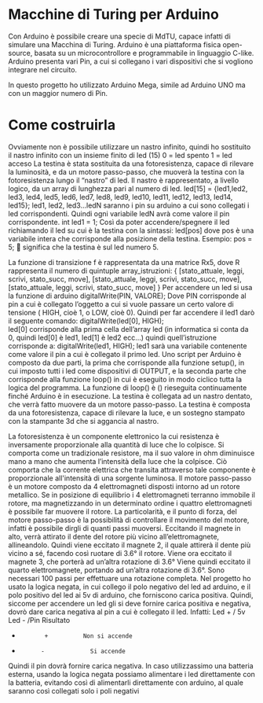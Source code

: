 # Macchine di Turing per Arduino

Con Arduino è possibile creare una specie di MdTU, capace infatti di simulare una Macchina di Turing.
Arduino è una piattaforma fisica open-source, basata su un microcontrollore e programmabile in linguaggio C-like.  Arduino presenta vari Pin, a cui si collegano i vari dispositivi che si vogliono integrare nel circuito.
 
In questo progetto ho utilizzato Arduino Mega, simile ad Arduino UNO ma con un maggior numero di Pin.

#	Come costruirla
Ovviamente non è possibile utilizzare un nastro infinito, quindi ho sostituito il nastro infinito con un insieme finito di led (15)
0 = led spento
1 = led acceso
La testina è stata sostituita da una fotoresistenza, capace di rilevare la luminosità, e da un motore passo-passo, che muoverà la testina con la fotoresistenza lungo il “nastro” di led.
Il nastro è rappresentato, a livello logico, da un array di lunghezza pari al numero di led.
led[15] = {led1,led2, led3, led4, led5, led6, led7, led8, led9, led10, led11, led12, led13, led14, led15};
led1, led2, led3…ledN saranno i pin su arduino a cui sono collegati i led corrispondenti.
Quindi ogni variabile ledN avrà come valore il pin corrispondente.
int led1 = 1;
Così da poter accendere/spegnere il led richiamando il led su cui è la testina con la sintassi:
led[pos]
dove pos è una variabile intera che corrisponde alla posizione della testina.
Esempio:
pos = 5;      significa che la testina è sul led numero 5.

La funzione di transizione f è rappresentata da una matrice Rx5, dove R rappresenta il numero di quintuple
array_istruzioni: { 
  [stato_attuale, leggi, scrivi, stato_succ, move],
  [stato_attuale, leggi, scrivi, stato_succ, move],
  [stato_attuale, leggi, scrivi, stato_succ, move]
  }
Per accendere un led si usa la funzione di arduino digitalWrite(PIN, VALORE);
Dove PIN corrisponde al pin a cui è collegato l’oggetto a cui si vuole passare un certo valore di tensione ( HIGH, cioè 1, o LOW, cioè 0).
Quindi per far accendere il led1 darò il seguente comando:
digitalWrite(led[0], HIGH);      
led[0] corrisponde alla prima cella dell’array led (in informatica si conta da 0, quindi led[0] è led1, led[1] è led2 ecc…)
quindi quell’istruzione corrisponde a:
 digitalWrite(led1, HIGH);
led1 sarà una variabile contenente come valore il pin a cui è collegato il primo led.
Uno script per Arduino è composto da due parti, la prima che corrisponde alla funzione setup(), in cui imposto tutti i led come dispositivi di OUTPUT, e la seconda parte che corrisponde alla funzione loop() in cui è eseguito in modo ciclico tutta la logica del programma.
La funzione di loop() è () rieseguita continuamente finché Arduino è in esecuzione.
La testina è collegata ad un nastro dentato, che verrà fatto muovere da un motore passo-passo.
La testina è composta da una fotoresistenza, capace di rilevare la luce, e un sostegno stampato con la stampante 3d che si aggancia al nastro.
 
La fotoresistenza è un componente elettronico la cui resistenza è inversamente proporzionale alla quantità di luce che lo colpisce. Si comporta come un tradizionale resistore, ma il suo valore in ohm diminuisce mano a mano che aumenta l’intensità della luce che la colpisce. Ciò comporta che la corrente elettrica che transita attraverso tale componente è proporzionale all'intensità di una sorgente luminosa.
Il motore passo-passo è un motore composto da 4 elettromagneti disposti intorno ad un rotore metallico.
Se in posizione di equilibrio i 4 elettromagneti terranno immobile il rotore, ma magnetizzando in un determinato ordine i quattro elettromagneti è possibile far muovere il rotore. La particolarità, e il punto di forza, del motore passo-passo è la possibilità di controllare il movimento del motore, infatti è possibile dirgli di quanti passi muoversi.
 Eccitando il magnete in alto, verrà attirato il dente del rotore più vicino all’elettromagnete, allineandolo.
 Quindi viene eccitato il magnete 2, il quale attirerà il dente più vicino a sé, facendo così ruotare di 3.6° il rotore.
 Viene ora eccitato il magnete 3, che porterà ad un’altra rotazione di 3.6°
 Viene quindi eccitato il quarto elettromagnete, portando ad un’altra rotazione di 3.6°.
Sono necessari 100 passi per effettuare una rotazione completa.
Nel progetto ho usato la logica negata, in cui collego il polo negativo del led ad arduino, e il polo positivo del led ai 5v di arduino, che forniscono carica positiva.
Quindi, siccome per accendere un led gli si deve fornire carica positiva e negativa, dovrò dare carica negativa al pin a cui è collegato il led.
Infatti:
Led + / 5v	Led -  /Pin	Risultato
+	         +	        Non si accende
+	        -	          Si accende
Quindi il pin dovrà fornire carica negativa.
In caso utilizzassimo una batteria esterna, usando la logica negata possiamo alimentare i led direttamente con la batteria, evitando così di alimentarli direttamente con arduino, al quale saranno così collegati solo i poli negativi


